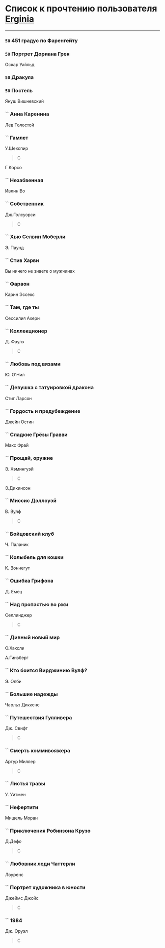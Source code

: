 # Список к прочтению пользователя [Erginia](https://www.facebook.com/app_scoped_user_id/100006183370389/)
---

### `50` 451 градус по Фаренгейту

### `50` Портрет Дориана Грея
Оскар Уайльд

### `50` Дракула

### `50` Постель
Януш Вишневский

### `` Анна Каренина
Лев Толостой

### `` Гамлет
У.Шекспир
> С

Г.Корсо

### `` Незабвенная
Ивлин Во

### `` Собственник
Дж.Голсуорси
> С

### `` Хью Селвин Моберли
Э. Паунд

### `` Стив Харви
Вы ничего не знаете о мужчинах

### `` Фараон
Карин Эссекс

### `` Там, где ты
Сессилия Ахерн

### `` Коллекционер
Д. Фаулз
> С

### `` Любовь под вязами
Ю. О'Нил

### `` Девушка с татуировкой дракона
Стиг Ларсон

### `` Гордость и предубеждение
Джейн Остин

### `` Сладкие Грёзы Гравви
Макс Фрай

### `` Прощай, оружие
Э. Хэмингуэй
> С

Э.Дикинсон

### `` Миссис Дэллоуэй
В. Вулф
> С

### `` Бойцовский клуб
Ч. Паланик

### `` Колыбель для кошки
К. Воннегут

### `` Ошибка Грифона
Д. Емец

### `` Над пропастью во ржи
Селлинджер
> С

### `` Дивный новый мир
О.Хаксли

А.Гинзберг

### `` Кто боится Вирджинию Вулф?
Э. Олби

### `` Большие надежды
Чарльз Диккенс

### `` Путешествия Гулливера
Дж. Свифт
> С

### `` Смерть коммивояжера
Артур Миллер
> С

### `` Листья травы
У. Уитмен

### `` Нефертити
Мишель Моран

### `` Приключения Робинзона Крузо
Д.Дефо
> С

### `` Любовник леди Чаттерли
Лоуренс

### `` Портрет художника в юности
Джеймс Джойс
> С

### `` 1984
Дж. Оруэл
> С

